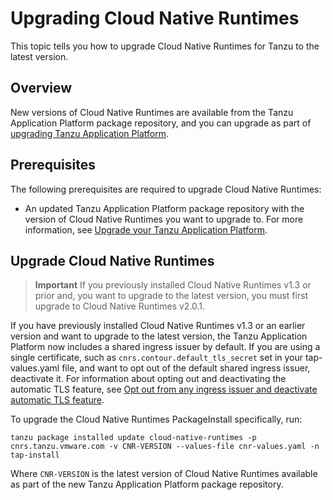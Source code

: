 # Upgrading Cloud Native Runtimes

This topic tells you how to upgrade Cloud Native Runtimes for Tanzu to the latest version.

## <a id='overview'></a> Overview

New versions of Cloud Native Runtimes are available from the Tanzu Application Platform package repository, and you can upgrade as part of [upgrading Tanzu Application Platform](../../../upgrading.hbs.md).

## <a id='prerecs'></a> Prerequisites

The following prerequisites are required to upgrade Cloud Native Runtimes:

- An updated Tanzu Application Platform package repository with the version of Cloud Native Runtimes you want to upgrade to. For more information, see [Upgrade your Tanzu Application Platform](../../../upgrading.hbs.md).

## <a id='upgrade-cnrs'></a> Upgrade Cloud Native Runtimes

>**Important** If you previously installed Cloud Native Runtimes v1.3 or prior and, you want to upgrade to the latest version,
you must first upgrade to Cloud Native Runtimes v2.0.1.

If you have previously installed Cloud Native Runtimes v1.3 or an earlier version and want to upgrade to the latest version,
the Tanzu Application Platform now includes a shared ingress issuer by default. If you are using a single
certificate, such as `cnrs.contour.default_tls_secret` set in your tap-values.yaml file, and want to opt out of the default
shared ingress issuer, deactivate it. For information about opting out and deactivating the automatic TLS feature, see [Opt out from any ingress issuer and deactivate automatic TLS feature](../auto-tls/tls-guides-deactivate-autotls.hbs.md).

To upgrade the Cloud Native Runtimes PackageInstall specifically, run:

```console
tanzu package installed update cloud-native-runtimes -p cnrs.tanzu.vmware.com -v CNR-VERSION --values-file cnr-values.yaml -n tap-install
```

Where `CNR-VERSION` is the latest version of Cloud Native Runtimes available as part of the new Tanzu Application Platform package repository.
